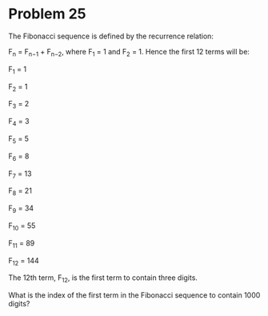 # Problem 25

The Fibonacci sequence is defined by the recurrence relation:

F<sub>n</sub> = F<sub>n−1</sub> + F<sub>n−2</sub>, where F<sub>1</sub> = 1 and F<sub>2</sub> = 1.
Hence the first 12 terms will be:

F<sub>1</sub> = 1

F<sub>2</sub> = 1

F<sub>3</sub> = 2

F<sub>4</sub> = 3

F<sub>5</sub> = 5

F<sub>6</sub> = 8

F<sub>7</sub> = 13

F<sub>8</sub> = 21

F<sub>9</sub> = 34

F<sub>10</sub> = 55

F<sub>11</sub> = 89

F<sub>12</sub> = 144

The 12th term, F<sub>12</sub>, is the first term to contain three digits.

What is the index of the first term in the Fibonacci sequence to contain 1000 digits?
